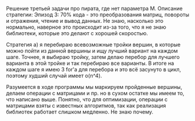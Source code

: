 Решение третьей задачи про пирата, где нет параметра M.
Описание стратегии: 
Эпизод 3: 70% кода - это преобразования матриц, повороты и отражения, чтение и вывод данных. Не знаю, насколько это нормально, наверное это происходит из-за того, что я не знаю библиотеки, которые это делают с хорошей скоростью.

Стратегия а) я перебираю всевозможные тройки вершин, в которые можно пойти из данной вершины и ищу лучший вариант на каждом шаге. Точнее, я выбираю тройку, затем делаю перебор для лучшего варианта в этой тройке и так перебираю все варианты. В итоге на каждом шаге я имею 3 for'a для перебора и это всё засунуто в цикл, поэтому худший случай имеет o(n^4).

Разумеется в ходе программы мы маркируем пройденные вершины, делаем операции с матрицами и пр. но в сухом остатке мы имеем то, что написано выше. Понятно, что для оптимизации, операции с матрицами взяты с известных алгоритмов, так как реализация библиотек работает слишком медленно. Не знаю почему.
